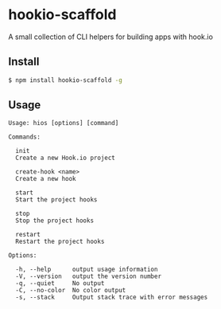 # hookio-scaffold

A small collection of CLI helpers for building apps with hook.io

## Install

```bash
$ npm install hookio-scaffold -g
```

## Usage

```
Usage: hios [options] [command]

Commands:

  init 
  Create a new Hook.io project

  create-hook <name>
  Create a new hook

  start 
  Start the project hooks

  stop 
  Stop the project hooks

  restart 
  Restart the project hooks

Options:

  -h, --help      output usage information
  -V, --version   output the version number
  -q, --quiet     No output
  -C, --no-color  No color output
  -s, --stack     Output stack trace with error messages
```


